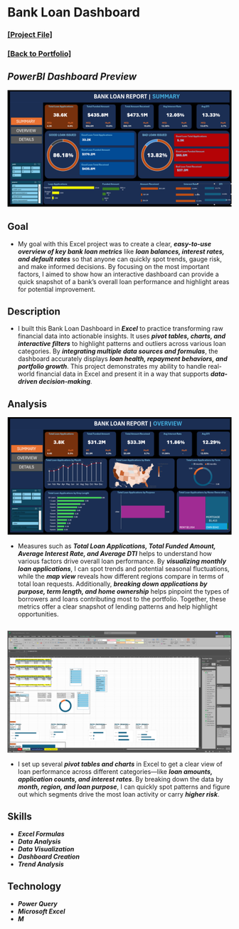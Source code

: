 # Bank Loan Dashboard

### [[Project File]](/Excel/Content/Bank_Load_Dashboard.xlsx)

### [[Back to Portfolio]](https://github.com/DallasDeas/BI-projects-)

## *PowerBI Dashboard Preview*
![Dashboard Preview](/Excel/Images/BankLoanS.png)

## Goal
- My goal with this Excel project was to create a clear, ***easy-to-use overview of key bank loan metrics*** like ***loan balances, interest rates, and default rates*** so that anyone can quickly spot trends, gauge risk, and make informed decisions. By focusing on the most important factors, I aimed to show how an interactive dashboard can provide a quick snapshot of a bank’s overall loan performance and highlight areas for potential improvement.
## Description
- I built this Bank Loan Dashboard in ***Excel*** to practice transforming raw financial data into actionable insights. It uses ***pivot tables, charts, and interactive filters*** to highlight patterns and outliers across various loan categories. By ***integrating multiple data sources and formulas***, the dashboard accurately displays ***loan health, repayment behaviors, and portfolio growth***. This project demonstrates my ability to handle real-world financial data in Excel and present it in a way that supports ***data-driven decision-making***.

## Analysis
![Dashboard Preview](/Excel/Images/BankLoanO.png)  
- Measures such as ***Total Loan Applications, Total Funded Amount, Average Interest Rate, and Average DTI*** helps to understand how various factors drive overall loan performance. By ***visualizing monthly loan applications***, I can spot trends and potential seasonal fluctuations, while the ***map view*** reveals how different regions compare in terms of total loan requests. Additionally, ***breaking down applications by purpose, term length, and home ownership*** helps pinpoint the types of borrowers and loans contributing most to the portfolio. Together, these metrics offer a clear snapshot of lending patterns and help highlight opportunities.
##
![Dashboard Preview](/Excel/Images/BankLoanPivot.png)
- I set up several ***pivot tables and charts*** in Excel to get a clear view of loan performance across different categories—like ***loan amounts, application counts, and interest rates***. By breaking down the data by ***month, region, and loan purpose***, I can quickly spot patterns and figure out which segments drive the most loan activity or carry ***higher risk***.

## Skills
- ***Excel Formulas***
- ***Data Analysis***
- ***Data Visualization***
- ***Dashboard Creation***
- ***Trend Analysis***
## Technology
- ***Power Query***
- ***Microsoft Excel***
- ***M***
  
